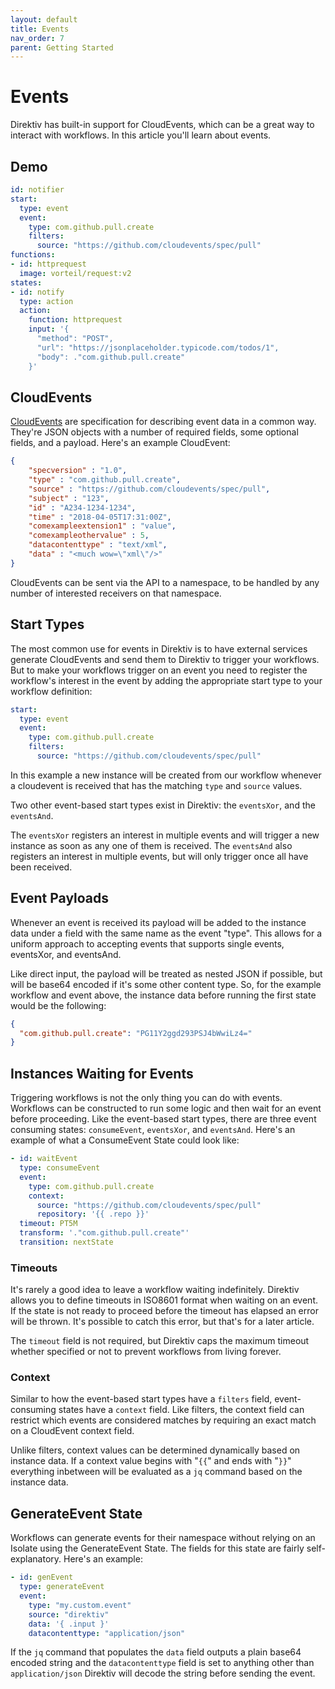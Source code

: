 ```yaml
---
layout: default
title: Events
nav_order: 7
parent: Getting Started
---
```

# Events

Direktiv has built-in support for CloudEvents, which can be a great way to interact with workflows. In this article you'll learn about events.

## Demo

```yaml
id: notifier
start:
  type: event
  event:
    type: com.github.pull.create
    filters:
      source: "https://github.com/cloudevents/spec/pull"
functions:
- id: httprequest
  image: vorteil/request:v2
states:
- id: notify
  type: action
  action:
    function: httprequest
    input: '{
      "method": "POST",
      "url": "https://jsonplaceholder.typicode.com/todos/1",
      "body": ."com.github.pull.create"
    }'
```

## CloudEvents

[CloudEvents](https://cloudevents.io/) are specification for describing event data in a common way. They're JSON objects with a number of required fields, some optional fields, and a payload. Here's an example CloudEvent:

```json
{
    "specversion" : "1.0",
    "type" : "com.github.pull.create",
    "source" : "https://github.com/cloudevents/spec/pull",
    "subject" : "123",
    "id" : "A234-1234-1234",
    "time" : "2018-04-05T17:31:00Z",
    "comexampleextension1" : "value",
    "comexampleothervalue" : 5,
    "datacontenttype" : "text/xml",
    "data" : "<much wow=\"xml\"/>"
}
```

CloudEvents can be sent via the API to a namespace, to be handled by any number of interested receivers on that namespace.

## Start Types

The most common use for events in Direktiv is to have external services generate CloudEvents and send them to Direktiv to trigger your workflows. But to make your workflows trigger on an event you need to register the workflow's interest in the event by adding the appropriate start type to your workflow definition:

```yaml
start:
  type: event
  event:
    type: com.github.pull.create
    filters:
      source: "https://github.com/cloudevents/spec/pull"
```

In this example a new instance will be created from our workflow whenever a cloudevent is received that has the matching `type` and `source` values.

Two other event-based start types exist in Direktiv: the `eventsXor`, and the `eventsAnd`.

The `eventsXor` registers an interest in multiple events and will trigger a new instance as soon as any one of them is received. The `eventsAnd` also registers an interest in multiple events, but will only trigger once all have been received.

## Event Payloads

Whenever an event is received its payload will be added to the instance data under a field with the same name as the event "type". This allows for a uniform approach to accepting events that supports single events, eventsXor, and eventsAnd.

Like direct input, the payload will be treated as nested JSON if possible, but will be base64 encoded if it's some other content type. So, for the example workflow and event above, the instance data before running the first state would be the following:

```json
{
  "com.github.pull.create": "PG11Y2ggd293PSJ4bWwiLz4="
}
```

## Instances Waiting for Events

Triggering workflows is not the only thing you can do with events. Workflows can be constructed to run some logic and then wait for an event before proceeding. Like the event-based start types, there are three event consuming states: `consumeEvent`, `eventsXor`, and `eventsAnd`. Here's an example of what a ConsumeEvent State could look like:

```yaml
- id: waitEvent
  type: consumeEvent
  event:
    type: com.github.pull.create
    context:
      source: "https://github.com/cloudevents/spec/pull"
      repository: '{{ .repo }}'
  timeout: PT5M
  transform: '."com.github.pull.create"'
  transition: nextState
```

### Timeouts

It's rarely a good idea to leave a workflow waiting indefinitely. Direktiv allows you to define timeouts in ISO8601 format when waiting on an event. If the state is not ready to proceed before the timeout has elapsed an error will be thrown. It's possible to catch this error, but that's for a later article.

The `timeout` field is not required, but Direktiv caps the maximum timeout whether specified or not to prevent workflows from living forever.

### Context

Similar to how the event-based start types have a `filters` field, event-consuming states have a `context` field. Like filters, the context field can restrict which events are considered matches by requiring an exact match on a CloudEvent context field.

Unlike filters, context values can be determined dynamically based on instance data. If a context value begins with "`{{`" and ends with "`}}`" everything inbetween will be evaluated as a `jq` command based on the instance data.

## GenerateEvent State

Workflows can generate events for their namespace without relying on an Isolate using the GenerateEvent State. The fields for this state are fairly self-explanatory. Here's an example:

```yaml
- id: genEvent
  type: generateEvent
  event:
    type: "my.custom.event"
    source: "direktiv"
    data: '{ .input }'
    datacontenttype: "application/json"
```

If the `jq` command that populates the `data` field outputs a plain base64 encoded string and the `datacontenttype` field is set to anything other than `application/json` Direktiv will decode the string before sending the event.
